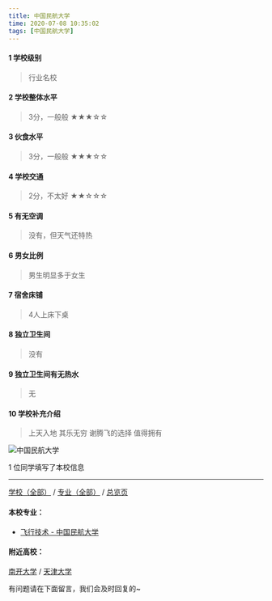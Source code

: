 ```yaml
---
title: 中国民航大学
time: 2020-07-08 10:35:02
tags: [中国民航大学]
---
```

#### 1 学校级别
> 行业名校


#### 2 学校整体水平
> 3分，一般般
★★★☆☆


#### 3 伙食水平
>  3分，一般般
★★★☆☆



#### 4 学校交通
> 2分，不太好
★★☆☆☆


#### 5 有无空调
> 没有，但天气还特热


#### 6 男女比例
> 男生明显多于女生


#### 7 宿舍床铺
> 4人上床下桌
 

#### 8 独立卫生间
> 没有


#### 9 独立卫生间有无热水
> 无


#### 10 学校补充介绍
> 上天入地 其乐无穷 谢腾飞的选择 值得拥有


![中国民航大学](http://upload-images.jianshu.io/upload_images/6510336-b5633b05a350f91f.jpg?imageMogr2/auto-orient/strip%7CimageView2/2/w/1240)

1 位同学填写了本校信息
***
[学校（全部）](https://univgo.github.io/2020/07/08/3efa6bcca419) / [专业（全部）](https://univgo.github.io/2020/07/08/2d4c6d3552c2) / [总览页](https://univgo.github.io/2020/07/08/445daeb4fa00)
#### 本校专业：
- [飞行技术 - 中国民航大学](https://univgo.github.io/2020/07/08/5134a93f5454)

#### 附近高校：
[南开大学](https://univgo.github.io/2020/07/08/南开大学) / [天津大学](https://univgo.github.io/2020/07/08/天津大学)


有问题请在下面留言，我们会及时回复的~
